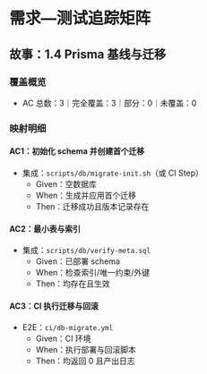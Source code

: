 # 需求—测试追踪矩阵

## 故事：1.4 Prisma 基线与迁移

### 覆盖概览

- AC 总数：3｜完全覆盖：3｜部分：0｜未覆盖：0

### 映射明细

#### AC1：初始化 schema 并创建首个迁移
- 集成：`scripts/db/migrate-init.sh`（或 CI Step）
  - Given：空数据库
  - When：生成并应用首个迁移
  - Then：迁移成功且版本记录存在

#### AC2：最小表与索引
- 集成：`scripts/db/verify-meta.sql`
  - Given：已部署 schema
  - When：检查索引/唯一约束/外键
  - Then：均存在且生效

#### AC3：CI 执行迁移与回滚
- E2E：`ci/db-migrate.yml`
  - Given：CI 环境
  - When：执行部署与回滚脚本
  - Then：均返回 0 且产出日志

